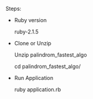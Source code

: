 Steps:

* Ruby version
    
    ruby-2.1.5

* Clone or Unzip
    
    Unzip palindrom_fastest_algo

    cd palindrom_fastest_algo/
    
* Run Application
    
    ruby application.rb
   